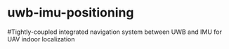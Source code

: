 # uwb-imu-positioning
#Tightly-coupled integrated navigation system between UWB and IMU for UAV indoor localization
